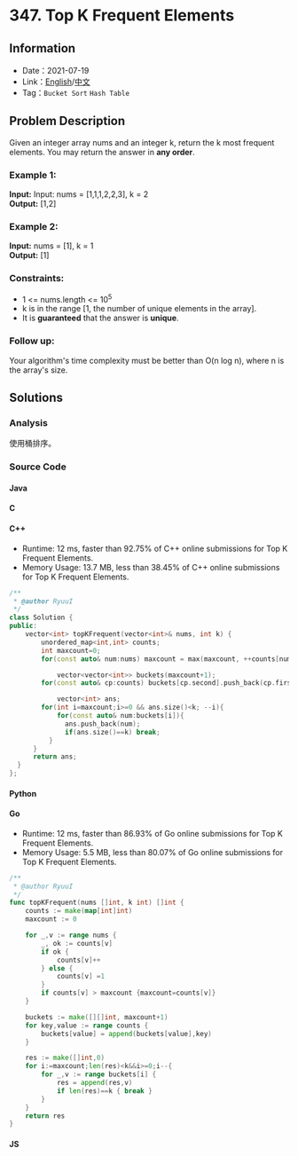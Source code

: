 # 347. Top K Frequent Elements
## Information
* Date：2021-07-19
* Link：[English](https://leetcode.com/problems/top-k-frequent-elements/)/[中文](https://leetcode-cn.com/problems/top-k-frequent-elements/)
* Tag：`Bucket Sort` `Hash Table`
## Problem Description
Given an integer array nums and an integer k, return the k most frequent elements. You may return the answer in **any order**.
### Example 1:  
**Input:**
Input: nums = [1,1,1,2,2,3], k = 2   
**Output:**
[1,2]
### Example 2:
**Input:**
nums = [1], k = 1   
**Output:**
[1]
### Constraints:
* 1 <= nums.length <= 10<sup>5</sup>
* k is in the range [1, the number of unique elements in the array].
* It is **guaranteed** that the answer is **unique**.
### Follow up:
Your algorithm's time complexity must be better than O(n log n), where n is the array's size.
## Solutions 
### Analysis
使用桶排序。
### Source Code
#### Java
#### C
#### C++
* Runtime: 12 ms, faster than 92.75% of C++ online submissions for Top K Frequent Elements.
* Memory Usage: 13.7 MB, less than 38.45% of C++ online submissions for Top K Frequent Elements.
```cpp
/**
 * @author RyuuI
 */
class Solution {
public:
    vector<int> topKFrequent(vector<int>& nums, int k) {
        unordered_map<int,int> counts;
        int maxcount=0;
        for(const auto& num:nums) maxcount = max(maxcount, ++counts[num]);

            vector<vector<int>> buckets(maxcount+1);
        for(const auto& cp:counts) buckets[cp.second].push_back(cp.first);

            vector<int> ans;
        for(int i=maxcount;i>=0 && ans.size()<k; --i){
            for(const auto& num:buckets[i]){
              ans.push_back(num);
              if(ans.size()==k) break;
          }
      }
      return ans;
  }
};
```
#### Python
#### Go
* Runtime: 12 ms, faster than 86.93% of Go online submissions for Top K Frequent Elements.
* Memory Usage: 5.5 MB, less than 80.07% of Go online submissions for Top K Frequent Elements.
```go
/**
 * @author RyuuI
 */
func topKFrequent(nums []int, k int) []int {
    counts := make(map[int]int)
    maxcount := 0

    for _,v := range nums {
        _, ok := counts[v]
        if ok {
            counts[v]++
        } else {
            counts[v] =1
        }
        if counts[v] > maxcount {maxcount=counts[v]}
    }

    buckets := make([][]int, maxcount+1)
    for key,value := range counts {
        buckets[value] = append(buckets[value],key)
    }

    res := make([]int,0)
    for i:=maxcount;len(res)<k&&i>=0;i--{
        for _,v := range buckets[i] {
            res = append(res,v)
            if len(res)==k { break } 
        }
    }
    return res
}
```
#### JS
